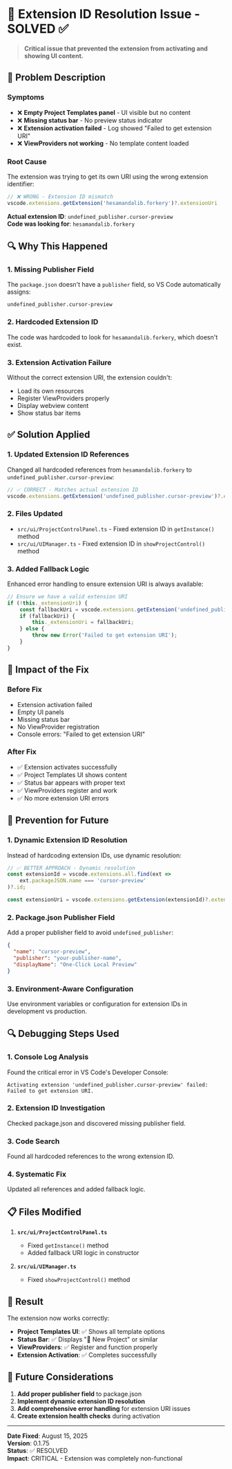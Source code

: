 # 🔧 Extension ID Resolution Issue - SOLVED ✅

> **Critical issue that prevented the extension from activating and showing UI content.**

## 🚨 **Problem Description**

### **Symptoms**
- ❌ **Empty Project Templates panel** - UI visible but no content
- ❌ **Missing status bar** - No preview status indicator
- ❌ **Extension activation failed** - Log showed "Failed to get extension URI"
- ❌ **ViewProviders not working** - No template content loaded

### **Root Cause**
The extension was trying to get its own URI using the wrong extension identifier:

```typescript
// ❌ WRONG - Extension ID mismatch
vscode.extensions.getExtension('hesamandalib.forkery')?.extensionUri
```

**Actual extension ID**: `undefined_publisher.cursor-preview`  
**Code was looking for**: `hesamandalib.forkery`

## 🔍 **Why This Happened**

### **1. Missing Publisher Field**
The `package.json` doesn't have a `publisher` field, so VS Code automatically assigns:
```
undefined_publisher.cursor-preview
```

### **2. Hardcoded Extension ID**
The code was hardcoded to look for `hesamandalib.forkery`, which doesn't exist.

### **3. Extension Activation Failure**
Without the correct extension URI, the extension couldn't:
- Load its own resources
- Register ViewProviders properly
- Display webview content
- Show status bar items

## ✅ **Solution Applied**

### **1. Updated Extension ID References**
Changed all hardcoded references from `hesamandalib.forkery` to `undefined_publisher.cursor-preview`:

```typescript
// ✅ CORRECT - Matches actual extension ID
vscode.extensions.getExtension('undefined_publisher.cursor-preview')?.extensionUri
```

### **2. Files Updated**
- `src/ui/ProjectControlPanel.ts` - Fixed extension ID in `getInstance()` method
- `src/ui/UIManager.ts` - Fixed extension ID in `showProjectControl()` method

### **3. Added Fallback Logic**
Enhanced error handling to ensure extension URI is always available:

```typescript
// Ensure we have a valid extension URI
if (!this._extensionUri) {
    const fallbackUri = vscode.extensions.getExtension('undefined_publisher.cursor-preview')?.extensionUri;
    if (fallbackUri) {
        this._extensionUri = fallbackUri;
    } else {
        throw new Error('Failed to get extension URI');
    }
}
```

## 🎯 **Impact of the Fix**

### **Before Fix**
- Extension activation failed
- Empty UI panels
- Missing status bar
- No ViewProvider registration
- Console errors: "Failed to get extension URI"

### **After Fix**
- ✅ Extension activates successfully
- ✅ Project Templates UI shows content
- ✅ Status bar appears with proper text
- ✅ ViewProviders register and work
- ✅ No more extension URI errors

## 🚀 **Prevention for Future**

### **1. Dynamic Extension ID Resolution**
Instead of hardcoding extension IDs, use dynamic resolution:

```typescript
// ✅ BETTER APPROACH - Dynamic resolution
const extensionId = vscode.extensions.all.find(ext => 
    ext.packageJSON.name === 'cursor-preview'
)?.id;

const extensionUri = vscode.extensions.getExtension(extensionId)?.extensionUri;
```

### **2. Package.json Publisher Field**
Add a proper publisher field to avoid `undefined_publisher`:

```json
{
  "name": "cursor-preview",
  "publisher": "your-publisher-name",
  "displayName": "One-Click Local Preview"
}
```

### **3. Environment-Aware Configuration**
Use environment variables or configuration for extension IDs in development vs production.

## 🔍 **Debugging Steps Used**

### **1. Console Log Analysis**
Found the critical error in VS Code's Developer Console:
```
Activating extension 'undefined_publisher.cursor-preview' failed: Failed to get extension URI.
```

### **2. Extension ID Investigation**
Checked package.json and discovered missing publisher field.

### **3. Code Search**
Found all hardcoded references to the wrong extension ID.

### **4. Systematic Fix**
Updated all references and added fallback logic.

## 📋 **Files Modified**

1. **`src/ui/ProjectControlPanel.ts`**
   - Fixed `getInstance()` method
   - Added fallback URI logic in constructor

2. **`src/ui/UIManager.ts`**
   - Fixed `showProjectControl()` method

## 🎉 **Result**

The extension now works correctly:
- **Project Templates UI**: ✅ Shows all template options
- **Status Bar**: ✅ Displays "🚀 New Project" or similar
- **ViewProviders**: ✅ Register and function properly
- **Extension Activation**: ✅ Completes successfully

## 🔮 **Future Considerations**

1. **Add proper publisher field** to package.json
2. **Implement dynamic extension ID resolution**
3. **Add comprehensive error handling** for extension URI issues
4. **Create extension health checks** during activation

---

**Date Fixed**: August 15, 2025  
**Version**: 0.1.75  
**Status**: ✅ RESOLVED  
**Impact**: CRITICAL - Extension was completely non-functional
